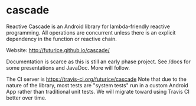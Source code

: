 # cascade
Reactive Cascade is an Android library for lambda-friendly reactive programming. All operations are concurrent unless there is an explicit dependency in the function or reactive chain.

Website:
http://futurice.github.io/cascade/

Documentation is scarce as this is still an early phase project. See /docs for some presentations and JavaDoc. More will follow.

The CI server is https://travis-ci.org/futurice/cascade  Note that due to the nature of the library, most tests are "system tests" run in a custom Android App rather than traditional unit tests. We will migrate toward using Travis CI better over time.